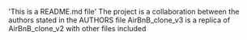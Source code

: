 'This is a README.md file'
The project is a collaboration between the authors stated in the AUTHORS file
AirBnB_clone_v3 is a replica of AirBnB_clone_v2 with other files included
